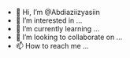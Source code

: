- 👋 Hi, I’m @Abdiaziizyasiin
- 👀 I’m interested in ...
- 🌱 I’m currently learning ...
- 💞️ I’m looking to collaborate on ...
- 📫 How to reach me ...

<!---
Abdiaziizyasiin/Abdiaziizyasiin is a ✨ special ✨ repository because its `README.md` (this file) appears on your GitHub profile.
You can click the Preview link to take a look at your changes.
--->
